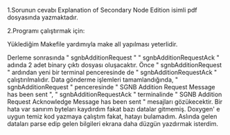 1.Sorunun cevabı Explanation of Secondary Node Edition isimli pdf dosyasında yazmaktadır.

2.Programı çalıştırmak için:

Yüklediğim Makefile yardımıyla make all yapılması yeterlidir.

Derleme sonrasında " sgnbAdditionRequest " " sgnbAdditionRequestAck " adında 2 adet binary çıktı dosyası oluşacaktır.
Önce " sgnbAdditionRequest " ardından yeni bir terminal penceresinde de " sgnbAdditionRequestAck " çalıştırılmalıdır.
Data gönderme işlemleri tamamlandığında, " sgnbAdditionRequest " penceresinde " SGNB Addition Request Message has been sent ", 
" sgnbAdditionRequestAck " terminalinde " SGNB Addition Request Acknowledge Message has been sent " mesajları gözükecektir.
Bir hata var sanırım byteları kaydırdım fakat bazı datalar gitmemiş.
Doxygen' e uygun temiz kod yazmaya çalıştım fakat, hatayı bulamadım. Aslında gelen dataları parse edip gelen bilgileri ekrana daha düzgün yazdırmak isterdim.


